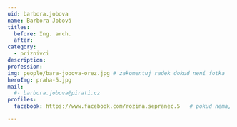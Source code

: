 ```yaml
---
uid: barbora.jobova
name: Barbora Jobová
titles:
  before: Ing. arch.
  after:
category:
  - priznivci
description: 
profession: 
img: people/bara-jobova-orez.jpg # zakomentuj radek dokud není fotka
heroImg: praha-5.jpg
mail:
  #- barbora.jobova@pirati.cz
profiles:
  facebook: https://www.facebook.com/rozina.sepranec.5   # pokud nema, staci smazat tuto radku

---
```

